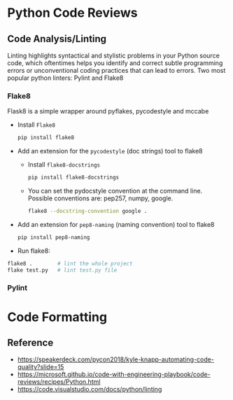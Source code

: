 # Python Code Reviews


## Code Analysis/Linting
Linting highlights syntactical and stylistic problems in your Python source code, which oftentimes helps you identify and correct subtle programming errors or unconventional coding practices that can lead to errors. Two most popular python linters: Pylint and Flake8

### Flake8
Flask8 is a simple wrapper around pyflakes, pycodestyle and mccabe

- Install `Flake8`
    ```bash
    pip install flake8
    ```
- Add an extension for the `pycodestyle` (doc strings) tool to flake8

    - Install `flake8-docstrings`
        ```bash
        pip install flake8-docstrings
        ```
    - You can set the pydocstyle convention at the command line. Possible conventions are: pep257, numpy, google.
        ```bash
        flake8 --docstring-convention google .
        ```
- Add an extension for `pep8-naming` (naming convention) tool to flake8
    ```bash
    pip install pep8-naming
    ```
- Run flake8:
```bash
flake8 .        # lint the whole project
flake test.py   # lint test.py file
```
 
### Pylint

# Code Formatting



## Reference
- https://speakerdeck.com/pycon2018/kyle-knapp-automating-code-quality?slide=15
- https://microsoft.github.io/code-with-engineering-playbook/code-reviews/recipes/Python.html
- https://code.visualstudio.com/docs/python/linting